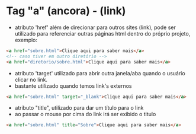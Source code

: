 # Tag "a" (ancora) - (link)

- atributo 'href' além de direcionar para outros sites (link), pode ser utilizado para referenciar outras páginas html dentro do próprio projeto, exemplo:
```html
<a href="sobre.html">Clique aqui para saber mais</a>
<!-- caso tiver em outro diretório -->
<a href="diretorio/sobre.html">Clique aqui para saber mais</a>
```
- atributo 'target' utilizado para abrir outra janela/aba quando o usuário clicar no link.
- bastante utilizado quando temos link's externos
```html
<a href="sobre.html" target="_blank">Clique aqui para saber mais</a>
```
- atributo "title", utilizado para dar um título para o link
- ao passar o mouse por cima do link irá ser exibido o titulo
```html
<a href="sobre.html" title="Sobre">Clique aqui para saber mais</a>
```